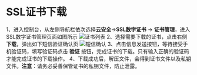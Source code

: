 # SSL证书下载
1、进入控制台，从左侧导航栏依次选择**云安全**->**SSL数字证书** -> **证书管理**，进入SSL数字证书管理页面如图所示
![证书列表](/image/SSL-Certificate/证书列表.png)
2、选择需要下载的证书，点击右侧 **下载**，弹出如下短信验证确认页
![短信确认](/image/SSL-Certificate/短信确认.png)
3、点击信息发送按钮，等待接受手机验证码，填写验证码点击 **验证** 按钮，完成证书的下载。只有输入正确的验证码才能完成证书的下载操作。
4、下载成功后，解压文件，会得到证书文件以及私钥文件。**注意**：请务必妥善保管证书的私钥文件，防止泄露。